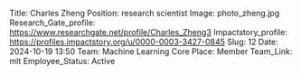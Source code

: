 Title: Charles Zheng
Position: research scientist
Image: photo_zheng.jpg
Research_Gate_profile: https://www.researchgate.net/profile/Charles_Zheng3
Impactstory_profile: https://profiles.impactstory.org/u/0000-0003-3427-0845
Slug: 12
Date: 2024-10-19 13:50
Team: Machine Learning Core
Place: Member
Team_Link: mlt
Employee_Status: Active
